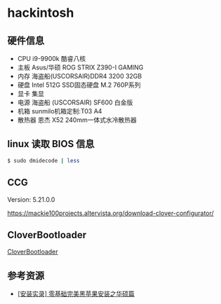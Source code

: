 # hackintosh

## 硬件信息

* CPU    i9-9900k 酷睿八核
* 主板    Asus/华硕 ROG STRIX Z390-I GAMING  
* 内存    海盗船(USCORSAIR)DDR4 3200 32GB
* 硬盘    Intel 512G  SSD固态硬盘 M.2 760P系列 
* 显卡    集显
* 电源    海盗船 (USCORSAIR) SF600 白金版
* 机箱    sunmilo机箱定制:T03 A4
* 散热器  恩杰 X52 240mm一体式水冷散热器

## linux 读取 BIOS 信息

```sh
$ sudo dmidecode | less
```

## CCG

Version: 5.21.0.0

https://mackie100projects.altervista.org/download-clover-configurator/

## CloverBootloader

[CloverBootloader](https://github.com/CloverHackyColor/CloverBootloader)

## 参考资源

* [\[安装实录\] 零基础完美黑苹果安装之华硕篇](https://zhuanlan.zhihu.com/p/55991446)
